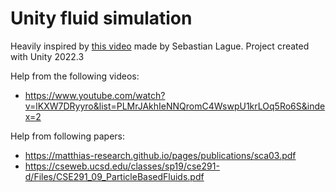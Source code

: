 # Unity fluid simulation

Heavily inspired by [this video](https://youtu.be/rSKMYc1CQHE?si=KNw_i1sN2_CWEmzA) made by Sebastian Lague.
Project created with Unity 2022.3

Help from the following videos:
* https://www.youtube.com/watch?v=lKXW7DRyyro&list=PLMrJAkhIeNNQromC4WswpU1krLOq5Ro6S&index=2

Help from following papers:
* https://matthias-research.github.io/pages/publications/sca03.pdf
* https://cseweb.ucsd.edu/classes/sp19/cse291-d/Files/CSE291_09_ParticleBasedFluids.pdf

